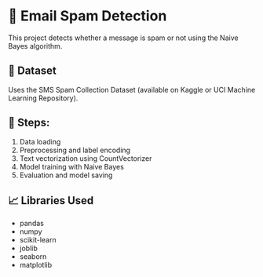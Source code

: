 # 📧 Email Spam Detection

This project detects whether a message is spam or not using the Naive Bayes algorithm.

## 📂 Dataset
Uses the SMS Spam Collection Dataset (available on Kaggle or UCI Machine Learning Repository).

## 🔧 Steps:
1. Data loading
2. Preprocessing and label encoding
3. Text vectorization using CountVectorizer
4. Model training with Naive Bayes
5. Evaluation and model saving

## 📈 Libraries Used
- pandas  
- numpy  
- scikit-learn  
- joblib  
- seaborn  
- matplotlib
